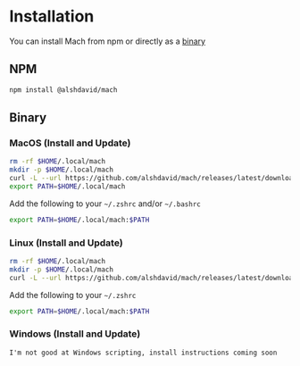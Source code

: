 # Installation

You can install Mach from npm or directly as a [binary](#binary)

## NPM

```bash
npm install @alshdavid/mach
```

## Binary

### MacOS (Install and Update)

```bash
rm -rf $HOME/.local/mach
mkdir -p $HOME/.local/mach
curl -L --url https://github.com/alshdavid/mach/releases/latest/download/macos-arm64.tar.xz | tar -xvzf - -C $HOME/.local/mach
export PATH=$HOME/.local/mach
```

Add the following to your `~/.zshrc` and/or `~/.bashrc`
```bash
export PATH=$HOME/.local/mach:$PATH
```

### Linux (Install and Update)

```bash
rm -rf $HOME/.local/mach
mkdir -p $HOME/.local/mach
curl -L --url https://github.com/alshdavid/mach/releases/latest/download/linux-amd64.tar.xz | tar -xvzf - -C $HOME/.local/mach
```

Add the following to your `~/.zshrc`
```bash
export PATH=$HOME/.local/mach:$PATH
```

### Windows (Install and Update)

```
I'm not good at Windows scripting, install instructions coming soon
```
